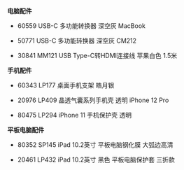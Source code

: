 **电脑配件**

- 60559 USB-C 多功能转换器 深空灰 MacBook

- 50771 USB-C 多功能转换器 深空灰 CM212

- 30841 MM121 USB Type-C转HDMI连接线 苹果白色 1.5米


**手机配件**

- 60343 LP177 桌面手机支架 皓月银

- 20976 LP409 晶透气囊系列手机壳 透明 iPhone 12 Pro

- 80475 LP294 iPhone 11 手机保护壳 透明


**平板电脑配件**

- 80352 SP145 iPad 10.2英寸 平板电脑钢化膜 大弧边高清

- 20461 LP432 iPad 10.2英寸 黑色 平板电脑保护套 三折款
